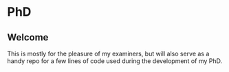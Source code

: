 # PhD
## Welcome


This is mostly for the pleasure of my examiners, but will also serve as a handy repo for a few lines of code used during the development of my PhD.

